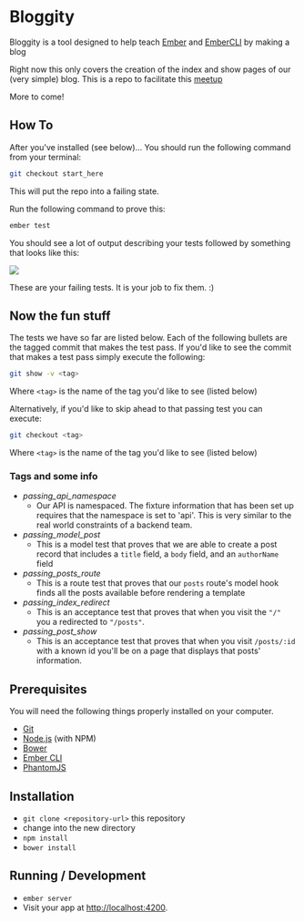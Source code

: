 # Bloggity

Bloggity is a tool designed to help teach [Ember](http://emberjs.com) and [EmberCLI](http://ember-cli.com) by making
a blog

Right now this only covers the creation of the index and show pages of
our (very simple) blog.  This is a repo to facilitate this
[meetup](http://www.meetup.com/EmberJax/events/221439735/)

More to come!

## How To

After you've installed (see below)... You should run the following
command from your terminal:

```sh
git checkout start_here
```

This will put the repo into a failing state.

Run the following command to prove this:

```sh
ember test
```

You should see a lot of output describing your tests followed by
something that looks like this:

![](https://i.imgur.com/YNPo7pr.png)

These are your failing tests.  It is your job to fix them. :)

## Now the fun stuff

The tests we have so far are listed below.  Each of the following
bullets are the tagged commit that makes the test pass. If you'd like
to see the commit that makes a test pass simply execute the following:

```sh
git show -v <tag>
```

Where `<tag>` is the name of the tag you'd like to see (listed below)

Alternatively, if you'd like to skip ahead to that passing test you
can execute:

```sh
git checkout <tag>
```

Where `<tag>` is the name of the tag you'd like to see (listed below)

### Tags and some info

- *passing\_api\_namespace*
  - Our API is namespaced.  The fixture information that has been set
    up requires that the namespace is set to 'api'.  This is very
    similar to the real world constraints of a backend team.
- *passing\_model\_post*
  - This is a model test that proves that we are able to create a
    post record that includes a `title` field, a `body` field, and an
    `authorName` field
- *passing\_posts_route*
  - This is a route test that proves that our `posts` route's model
    hook finds all the posts available before rendering a template
- *passing\_index_redirect*
  - This is an acceptance test that proves that when you visit the
    `"/"`  you a redirected to `"/posts"`.
- *passing\_post\_show*
  - This is an acceptance test that proves that when you visit
    `/posts/:id` with a known id you'll be on a page that displays
    that posts' information.

## Prerequisites

You will need the following things properly installed on your computer.

* [Git](http://git-scm.com/)
* [Node.js](http://nodejs.org/) (with NPM)
* [Bower](http://bower.io/)
* [Ember CLI](http://www.ember-cli.com/)
* [PhantomJS](http://phantomjs.org/)

## Installation

* `git clone <repository-url>` this repository
* change into the new directory
* `npm install`
* `bower install`

## Running / Development

* `ember server`
* Visit your app at [http://localhost:4200](http://localhost:4200).
